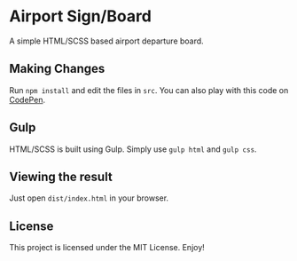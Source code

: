 # Airport Sign/Board

A simple HTML/SCSS based airport departure board.

## Making Changes

Run `npm install` and edit the files in `src`. You can also play with this code on [CodePen](https://codepen.io/tomgiddings/pen/yLyExxo).

## Gulp

HTML/SCSS is built using Gulp. Simply use `gulp html` and `gulp css`.

## Viewing the result

Just open `dist/index.html` in your browser.

## License

This project is licensed under the MIT License. Enjoy!
